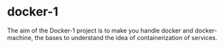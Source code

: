 # docker-1
The aim of the Docker-1 project is to make you handle docker and docker-machine, the bases to understand the idea of containerization of services.
